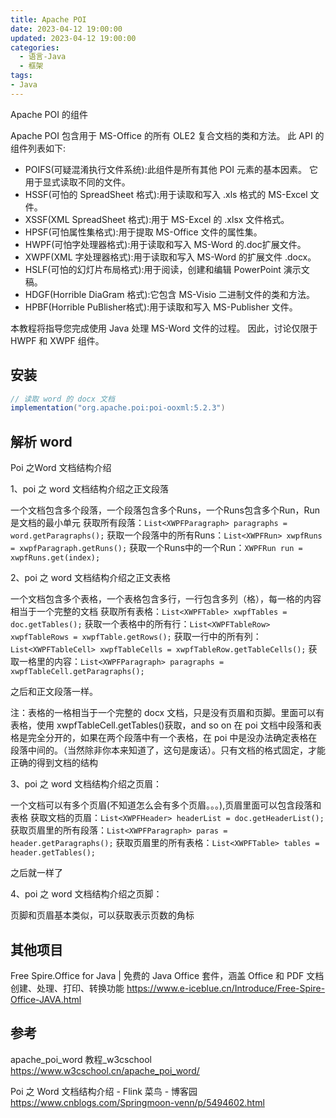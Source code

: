 ```yaml
---
title: Apache POI
date: 2023-04-12 19:00:00
updated: 2023-04-12 19:00:00
categories:
  - 语言-Java
  - 框架
tags:
- Java
---
```


Apache POI 的组件

Apache POI 包含用于 MS-Office 的所有 OLE2 复合文档的类和方法。 此 API 的组件列表如下:

* POIFS(可疑混淆执行文件系统):此组件是所有其他 POI 元素的基本因素。 它用于显式读取不同的文件。
* HSSF(可怕的 SpreadSheet 格式):用于读取和写入 .xls 格式的 MS-Excel 文件。
* XSSF(XML SpreadSheet 格式):用于 MS-Excel 的 .xlsx 文件格式。
* HPSF(可怕属性集格式):用于提取 MS-Office 文件的属性集。
* HWPF(可怕字处理器格式):用于读取和写入 MS-Word 的.doc扩展文件。
* XWPF(XML 字处理器格式):用于读取和写入 MS-Word 的扩展文件 .docx。
* HSLF(可怕的幻灯片布局格式):用于阅读，创建和编辑 PowerPoint 演示文稿。
* HDGF(Horrible DiaGram 格式):它包含 MS-Visio 二进制文件的类和方法。
* HPBF(Horrible PuBlisher格式):用于读取和写入 MS-Publisher 文件。

本教程将指导您完成使用 Java 处理 MS-Word 文件的过程。 因此，讨论仅限于 HWPF 和 XWPF 组件。
<!-- more -->

## 安装

```groovy
// 读取 word 的 docx 文档
implementation("org.apache.poi:poi-ooxml:5.2.3")
```

## 解析 word

Poi 之Word 文档结构介绍

1、poi 之 word 文档结构介绍之正文段落

一个文档包含多个段落，一个段落包含多个Runs，一个Runs包含多个Run，Run是文档的最小单元
获取所有段落：`List<XWPFParagraph> paragraphs = word.getParagraphs();`
获取一个段落中的所有Runs：`List<XWPFRun> xwpfRuns = xwpfParagraph.getRuns();`
获取一个Runs中的一个Run：`XWPFRun run = xwpfRuns.get(index);`

2、poi 之 word 文档结构介绍之正文表格

一个文档包含多个表格，一个表格包含多行，一行包含多列（格），每一格的内容相当于一个完整的文档
获取所有表格：`List<XWPFTable> xwpfTables = doc.getTables();`
获取一个表格中的所有行：`List<XWPFTableRow> xwpfTableRows = xwpfTable.getRows();`
获取一行中的所有列：`List<XWPFTableCell> xwpfTableCells = xwpfTableRow.getTableCells();`
获取一格里的内容：`List<XWPFParagraph> paragraphs = xwpfTableCell.getParagraphs();`

之后和正文段落一样。

注：表格的一格相当于一个完整的 docx 文档，只是没有页眉和页脚。里面可以有表格，使用 xwpfTableCell.getTables()获取，and so on
在 poi 文档中段落和表格是完全分开的，如果在两个段落中有一个表格，在 poi 中是没办法确定表格在段落中间的。（当然除非你本来知道了，这句是废话）。只有文档的格式固定，才能正确的得到文档的结构

3、poi 之 word 文档结构介绍之页眉：

一个文档可以有多个页眉(不知道怎么会有多个页眉。。。),页眉里面可以包含段落和表格
获取文档的页眉：`List<XWPFHeader> headerList = doc.getHeaderList();`
获取页眉里的所有段落：`List<XWPFParagraph> paras = header.getParagraphs();`
获取页眉里的所有表格：`List<XWPFTable> tables = header.getTables();`

之后就一样了

4、poi 之 word 文档结构介绍之页脚：

页脚和页眉基本类似，可以获取表示页数的角标

## 其他项目

Free Spire.Office for Java | 免费的 Java Office 套件，涵盖 Office 和 PDF 文档创建、处理、打印、转换功能
<https://www.e-iceblue.cn/Introduce/Free-Spire-Office-JAVA.html>

## 参考

apache_poi_word 教程_w3cschool
<https://www.w3cschool.cn/apache_poi_word/>

Poi 之 Word 文档结构介绍 - Flink 菜鸟 - 博客园
<https://www.cnblogs.com/Springmoon-venn/p/5494602.html>
